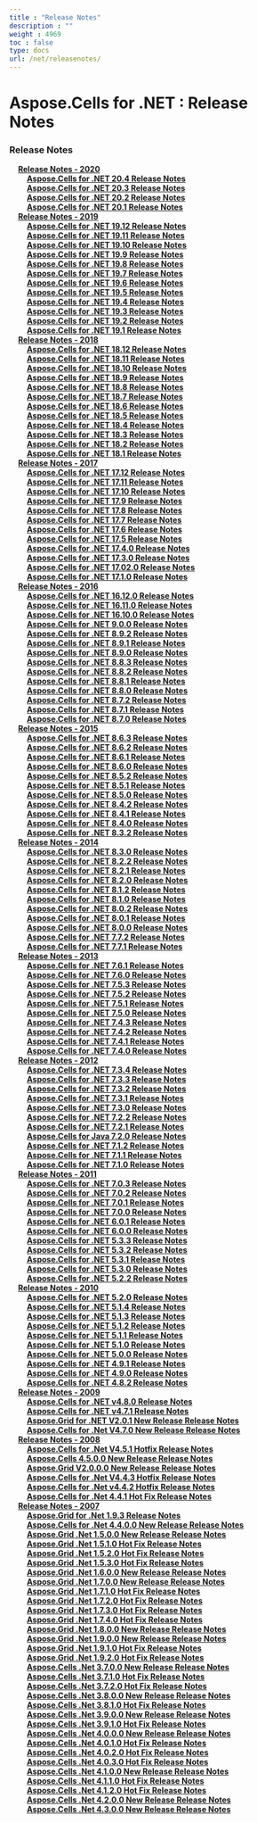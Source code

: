 ```yaml
---
title : "Release Notes" 
description : "" 
weight : 4969 
toc : false
type: docs
url: /net/releasenotes/
---
```


# Aspose.Cells for .NET : Release Notes


### Release Notes

&nbsp;&nbsp;&nbsp;&nbsp;[**Release Notes - 2020**](https://docs2.aspose.com/cells/net/releasenotes/2020/)    
&nbsp;&nbsp;&nbsp;&nbsp;&nbsp;&nbsp;&nbsp;&nbsp;[**Aspose.Cells for .NET 20.4 Release Notes**](https://docs2.aspose.com/cells/net/releasenotes/2020/aspose.cells+for+.net+20.4+release+notes)    
&nbsp;&nbsp;&nbsp;&nbsp;&nbsp;&nbsp;&nbsp;&nbsp;[**Aspose.Cells for .NET 20.3 Release Notes**](https://docs2.aspose.com/cells/net/releasenotes/2020/aspose.cells+for+.net+20.3+release+notes)    
&nbsp;&nbsp;&nbsp;&nbsp;&nbsp;&nbsp;&nbsp;&nbsp;[**Aspose.Cells for .NET 20.2 Release Notes**](https://docs2.aspose.com/cells/net/releasenotes/2020/aspose.cells+for+.net+20.2+release+notes)    
&nbsp;&nbsp;&nbsp;&nbsp;&nbsp;&nbsp;&nbsp;&nbsp;[**Aspose.Cells for .NET 20.1 Release Notes**](https://docs2.aspose.com/cells/net/releasenotes/2020/aspose.cells+for+.net+20.1+release+notes)    
&nbsp;&nbsp;&nbsp;&nbsp;[**Release Notes - 2019**](https://docs2.aspose.com/cells/net/releasenotes/2019/)    
&nbsp;&nbsp;&nbsp;&nbsp;&nbsp;&nbsp;&nbsp;&nbsp;[**Aspose.Cells for .NET 19.12 Release Notes**](https://docs2.aspose.com/cells/net/releasenotes/2019/aspose.cells+for+.net+19.12+release+notes)    
&nbsp;&nbsp;&nbsp;&nbsp;&nbsp;&nbsp;&nbsp;&nbsp;[**Aspose.Cells for .NET 19.11 Release Notes**](https://docs2.aspose.com/cells/net/releasenotes/2019/aspose.cells+for+.net+19.11+release+notes)    
&nbsp;&nbsp;&nbsp;&nbsp;&nbsp;&nbsp;&nbsp;&nbsp;[**Aspose.Cells for .NET 19.10 Release Notes**](https://docs2.aspose.com/cells/net/releasenotes/2019/aspose.cells+for+.net+19.10+release+notes)    
&nbsp;&nbsp;&nbsp;&nbsp;&nbsp;&nbsp;&nbsp;&nbsp;[**Aspose.Cells for .NET 19.9 Release Notes**](https://docs2.aspose.com/cells/net/releasenotes/2019/aspose.cells+for+.net+19.9+release+notes)    
&nbsp;&nbsp;&nbsp;&nbsp;&nbsp;&nbsp;&nbsp;&nbsp;[**Aspose.Cells for .NET 19.8 Release Notes**](https://docs2.aspose.com/cells/net/releasenotes/2019/aspose.cells+for+.net+19.8+release+notes)    
&nbsp;&nbsp;&nbsp;&nbsp;&nbsp;&nbsp;&nbsp;&nbsp;[**Aspose.Cells for .NET 19.7 Release Notes**](https://docs2.aspose.com/cells/net/releasenotes/2019/aspose.cells+for+.net+19.7+release+notes)    
&nbsp;&nbsp;&nbsp;&nbsp;&nbsp;&nbsp;&nbsp;&nbsp;[**Aspose.Cells for .NET 19.6 Release Notes**](https://docs2.aspose.com/cells/net/releasenotes/2019/aspose.cells+for+.net+19.6+release+notes)    
&nbsp;&nbsp;&nbsp;&nbsp;&nbsp;&nbsp;&nbsp;&nbsp;[**Aspose.Cells for .NET 19.5 Release Notes**](https://docs2.aspose.com/cells/net/releasenotes/2019/aspose.cells+for+.net+19.5+release+notes)    
&nbsp;&nbsp;&nbsp;&nbsp;&nbsp;&nbsp;&nbsp;&nbsp;[**Aspose.Cells for .NET 19.4 Release Notes**](https://docs2.aspose.com/cells/net/releasenotes/2019/aspose.cells+for+.net+19.4+release+notes)    
&nbsp;&nbsp;&nbsp;&nbsp;&nbsp;&nbsp;&nbsp;&nbsp;[**Aspose.Cells for .NET 19.3 Release Notes**](https://docs2.aspose.com/cells/net/releasenotes/2019/aspose.cells+for+.net+19.3+release+notes)    
&nbsp;&nbsp;&nbsp;&nbsp;&nbsp;&nbsp;&nbsp;&nbsp;[**Aspose.Cells for .NET 19.2 Release Notes**](https://docs2.aspose.com/cells/net/releasenotes/2019/aspose.cells+for+.net+19.2+release+notes)    
&nbsp;&nbsp;&nbsp;&nbsp;&nbsp;&nbsp;&nbsp;&nbsp;[**Aspose.Cells for .NET 19.1 Release Notes**](https://docs2.aspose.com/cells/net/releasenotes/2019/aspose.cells+for+.net+19.1+release+notes)    
&nbsp;&nbsp;&nbsp;&nbsp;[**Release Notes - 2018**](https://docs2.aspose.com/cells/net/releasenotes/2018/)    
&nbsp;&nbsp;&nbsp;&nbsp;&nbsp;&nbsp;&nbsp;&nbsp;[**Aspose.Cells for .NET 18.12 Release Notes**](https://docs2.aspose.com/cells/net/releasenotes/2018/aspose.cells+for+.net+18.12+release+notes)    
&nbsp;&nbsp;&nbsp;&nbsp;&nbsp;&nbsp;&nbsp;&nbsp;[**Aspose.Cells for .NET 18.11 Release Notes**](https://docs2.aspose.com/cells/net/releasenotes/2018/aspose.cells+for+.net+18.11+release+notes)    
&nbsp;&nbsp;&nbsp;&nbsp;&nbsp;&nbsp;&nbsp;&nbsp;[**Aspose.Cells for .NET 18.10 Release Notes**](https://docs2.aspose.com/cells/net/releasenotes/2018/aspose.cells+for+.net+18.10+release+notes)    
&nbsp;&nbsp;&nbsp;&nbsp;&nbsp;&nbsp;&nbsp;&nbsp;[**Aspose.Cells for .NET 18.9 Release Notes**](https://docs2.aspose.com/cells/net/releasenotes/2018/aspose.cells+for+.net+18.9+release+notes)    
&nbsp;&nbsp;&nbsp;&nbsp;&nbsp;&nbsp;&nbsp;&nbsp;[**Aspose.Cells for .NET 18.8 Release Notes**](https://docs2.aspose.com/cells/net/releasenotes/2018/aspose.cells+for+.net+18.8+release+notes)    
&nbsp;&nbsp;&nbsp;&nbsp;&nbsp;&nbsp;&nbsp;&nbsp;[**Aspose.Cells for .NET 18.7 Release Notes**](https://docs2.aspose.com/cells/net/releasenotes/2018/aspose.cells+for+.net+18.7+release+notes)    
&nbsp;&nbsp;&nbsp;&nbsp;&nbsp;&nbsp;&nbsp;&nbsp;[**Aspose.Cells for .NET 18.6 Release Notes**](https://docs2.aspose.com/cells/net/releasenotes/2018/aspose.cells+for+.net+18.6+release+notes)    
&nbsp;&nbsp;&nbsp;&nbsp;&nbsp;&nbsp;&nbsp;&nbsp;[**Aspose.Cells for .NET 18.5 Release Notes**](https://docs2.aspose.com/cells/net/releasenotes/2018/aspose.cells+for+.net+18.5+release+notes)    
&nbsp;&nbsp;&nbsp;&nbsp;&nbsp;&nbsp;&nbsp;&nbsp;[**Aspose.Cells for .NET 18.4 Release Notes**](https://docs2.aspose.com/cells/net/releasenotes/2018/aspose.cells+for+.net+18.4+release+notes)    
&nbsp;&nbsp;&nbsp;&nbsp;&nbsp;&nbsp;&nbsp;&nbsp;[**Aspose.Cells for .NET 18.3 Release Notes**](https://docs2.aspose.com/cells/net/releasenotes/2018/aspose.cells+for+.net+18.3+release+notes)    
&nbsp;&nbsp;&nbsp;&nbsp;&nbsp;&nbsp;&nbsp;&nbsp;[**Aspose.Cells for .NET 18.2 Release Notes**](https://docs2.aspose.com/cells/net/releasenotes/2018/aspose.cells+for+.net+18.2+release+notes)    
&nbsp;&nbsp;&nbsp;&nbsp;&nbsp;&nbsp;&nbsp;&nbsp;[**Aspose.Cells for .NET 18.1 Release Notes**](https://docs2.aspose.com/cells/net/releasenotes/2018/aspose.cells+for+.net+18.1+release+notes)    
&nbsp;&nbsp;&nbsp;&nbsp;[**Release Notes - 2017**](https://docs2.aspose.com/cells/net/releasenotes/2017/)    
&nbsp;&nbsp;&nbsp;&nbsp;&nbsp;&nbsp;&nbsp;&nbsp;[**Aspose.Cells for .NET 17.12 Release Notes**](https://docs2.aspose.com/cells/net/releasenotes/2017/aspose.cells+for+.net+17.12+release+notes)    
&nbsp;&nbsp;&nbsp;&nbsp;&nbsp;&nbsp;&nbsp;&nbsp;[**Aspose.Cells for .NET 17.11 Release Notes**](https://docs2.aspose.com/cells/net/releasenotes/2017/aspose.cells+for+.net+17.11+release+notes)    
&nbsp;&nbsp;&nbsp;&nbsp;&nbsp;&nbsp;&nbsp;&nbsp;[**Aspose.Cells for .NET 17.10 Release Notes**](https://docs2.aspose.com/cells/net/releasenotes/2017/aspose.cells+for+.net+17.10+release+notes)    
&nbsp;&nbsp;&nbsp;&nbsp;&nbsp;&nbsp;&nbsp;&nbsp;[**Aspose.Cells for .NET 17.9 Release Notes**](https://docs2.aspose.com/cells/net/releasenotes/2017/aspose.cells+for+.net+17.9+release+notes)    
&nbsp;&nbsp;&nbsp;&nbsp;&nbsp;&nbsp;&nbsp;&nbsp;[**Aspose.Cells for .NET 17.8 Release Notes**](https://docs2.aspose.com/cells/net/releasenotes/2017/aspose.cells+for+.net+17.8+release+notes)    
&nbsp;&nbsp;&nbsp;&nbsp;&nbsp;&nbsp;&nbsp;&nbsp;[**Aspose.Cells for .NET 17.7 Release Notes**](https://docs2.aspose.com/cells/net/releasenotes/2017/aspose.cells+for+.net+17.7+release+notes)    
&nbsp;&nbsp;&nbsp;&nbsp;&nbsp;&nbsp;&nbsp;&nbsp;[**Aspose.Cells for .NET 17.6 Release Notes**](https://docs2.aspose.com/cells/net/releasenotes/2017/aspose.cells+for+.net+17.6+release+notes)    
&nbsp;&nbsp;&nbsp;&nbsp;&nbsp;&nbsp;&nbsp;&nbsp;[**Aspose.Cells for .NET 17.5 Release Notes**](https://docs2.aspose.com/cells/net/releasenotes/2017/aspose.cells+for+.net+17.5+release+notes)    
&nbsp;&nbsp;&nbsp;&nbsp;&nbsp;&nbsp;&nbsp;&nbsp;[**Aspose.Cells for .NET 17.4.0 Release Notes**](https://docs2.aspose.com/cells/net/releasenotes/2017/aspose.cells+for+.net+17.4.0+release+notes)    
&nbsp;&nbsp;&nbsp;&nbsp;&nbsp;&nbsp;&nbsp;&nbsp;[**Aspose.Cells for .NET 17.3.0 Release Notes**](https://docs2.aspose.com/cells/net/releasenotes/2017/aspose.cells+for+.net+17.3.0+release+notes)    
&nbsp;&nbsp;&nbsp;&nbsp;&nbsp;&nbsp;&nbsp;&nbsp;[**Aspose.Cells for .NET 17.02.0 Release Notes**](https://docs2.aspose.com/cells/net/releasenotes/2017/aspose.cells+for+.net+17.02.0+release+notes)    
&nbsp;&nbsp;&nbsp;&nbsp;&nbsp;&nbsp;&nbsp;&nbsp;[**Aspose.Cells for .NET 17.1.0 Release Notes**](https://docs2.aspose.com/cells/net/releasenotes/2017/aspose.cells+for+.net+17.1.0+release+notes)    
&nbsp;&nbsp;&nbsp;&nbsp;[**Release Notes - 2016**](https://docs2.aspose.com/cells/net/releasenotes/2016/)    
&nbsp;&nbsp;&nbsp;&nbsp;&nbsp;&nbsp;&nbsp;&nbsp;[**Aspose.Cells for .NET 16.12.0 Release Notes**](https://docs2.aspose.com/cells/net/releasenotes/2016/aspose.cells+for+.net+16.12.0+release+notes)    
&nbsp;&nbsp;&nbsp;&nbsp;&nbsp;&nbsp;&nbsp;&nbsp;[**Aspose.Cells for .NET 16.11.0 Release Notes**](https://docs2.aspose.com/cells/net/releasenotes/2016/aspose.cells+for+.net+16.11.0+release+notes)    
&nbsp;&nbsp;&nbsp;&nbsp;&nbsp;&nbsp;&nbsp;&nbsp;[**Aspose.Cells for .NET 16.10.0 Release Notes**](https://docs2.aspose.com/cells/net/releasenotes/2016/aspose.cells+for+.net+16.10.0+release+notes)    
&nbsp;&nbsp;&nbsp;&nbsp;&nbsp;&nbsp;&nbsp;&nbsp;[**Aspose.Cells for .NET 9.0.0 Release Notes**](https://docs2.aspose.com/cells/net/releasenotes/2016/aspose.cells+for+.net+9.0.0+release+notes)    
&nbsp;&nbsp;&nbsp;&nbsp;&nbsp;&nbsp;&nbsp;&nbsp;[**Aspose.Cells for .NET 8.9.2 Release Notes**](https://docs2.aspose.com/cells/net/releasenotes/2016/aspose.cells+for+.net+8.9.2+release+notes)    
&nbsp;&nbsp;&nbsp;&nbsp;&nbsp;&nbsp;&nbsp;&nbsp;[**Aspose.Cells for .NET 8.9.1 Release Notes**](https://docs2.aspose.com/cells/net/releasenotes/2016/aspose.cells+for+.net+8.9.1+release+notes)    
&nbsp;&nbsp;&nbsp;&nbsp;&nbsp;&nbsp;&nbsp;&nbsp;[**Aspose.Cells for .NET 8.9.0 Release Notes**](https://docs2.aspose.com/cells/net/releasenotes/2016/aspose.cells+for+.net+8.9.0+release+notes)    
&nbsp;&nbsp;&nbsp;&nbsp;&nbsp;&nbsp;&nbsp;&nbsp;[**Aspose.Cells for .NET 8.8.3 Release Notes**](https://docs2.aspose.com/cells/net/releasenotes/2016/aspose.cells+for+.net+8.8.3+release+notes)    
&nbsp;&nbsp;&nbsp;&nbsp;&nbsp;&nbsp;&nbsp;&nbsp;[**Aspose.Cells for .NET 8.8.2 Release Notes**](https://docs2.aspose.com/cells/net/releasenotes/2016/aspose.cells+for+.net+8.8.2+release+notes)    
&nbsp;&nbsp;&nbsp;&nbsp;&nbsp;&nbsp;&nbsp;&nbsp;[**Aspose.Cells for .NET 8.8.1 Release Notes**](https://docs2.aspose.com/cells/net/releasenotes/2016/aspose.cells+for+.net+8.8.1+release+notes)    
&nbsp;&nbsp;&nbsp;&nbsp;&nbsp;&nbsp;&nbsp;&nbsp;[**Aspose.Cells for .NET 8.8.0 Release Notes**](https://docs2.aspose.com/cells/net/releasenotes/2016/aspose.cells+for+.net+8.8.0+release+notes)    
&nbsp;&nbsp;&nbsp;&nbsp;&nbsp;&nbsp;&nbsp;&nbsp;[**Aspose.Cells for .NET 8.7.2 Release Notes**](https://docs2.aspose.com/cells/net/releasenotes/2016/aspose.cells+for+.net+8.7.2+release+notes)    
&nbsp;&nbsp;&nbsp;&nbsp;&nbsp;&nbsp;&nbsp;&nbsp;[**Aspose.Cells for .NET 8.7.1 Release Notes**](https://docs2.aspose.com/cells/net/releasenotes/2016/aspose.cells+for+.net+8.7.1+release+notes)    
&nbsp;&nbsp;&nbsp;&nbsp;&nbsp;&nbsp;&nbsp;&nbsp;[**Aspose.Cells for .NET 8.7.0 Release Notes**](https://docs2.aspose.com/cells/net/releasenotes/2016/aspose.cells+for+.net+8.7.0+release+notes)    
&nbsp;&nbsp;&nbsp;&nbsp;[**Release Notes - 2015**](https://docs2.aspose.com/cells/net/releasenotes/2015/)    
&nbsp;&nbsp;&nbsp;&nbsp;&nbsp;&nbsp;&nbsp;&nbsp;[**Aspose.Cells for .NET 8.6.3 Release Notes**](https://docs2.aspose.com/cells/net/releasenotes/2015/aspose.cells+for+.net+8.6.3+release+notes)    
&nbsp;&nbsp;&nbsp;&nbsp;&nbsp;&nbsp;&nbsp;&nbsp;[**Aspose.Cells for .NET 8.6.2 Release Notes**](https://docs2.aspose.com/cells/net/releasenotes/2015/aspose.cells+for+.net+8.6.2+release+notes)    
&nbsp;&nbsp;&nbsp;&nbsp;&nbsp;&nbsp;&nbsp;&nbsp;[**Aspose.Cells for .NET 8.6.1 Release Notes**](https://docs2.aspose.com/cells/net/releasenotes/2015/aspose.cells+for+.net+8.6.1+release+notes)    
&nbsp;&nbsp;&nbsp;&nbsp;&nbsp;&nbsp;&nbsp;&nbsp;[**Aspose.Cells for .NET 8.6.0 Release Notes**](https://docs2.aspose.com/cells/net/releasenotes/2015/aspose.cells+for+.net+8.6.0+release+notes)    
&nbsp;&nbsp;&nbsp;&nbsp;&nbsp;&nbsp;&nbsp;&nbsp;[**Aspose.Cells for .NET 8.5.2 Release Notes**](https://docs2.aspose.com/cells/net/releasenotes/2015/aspose.cells+for+.net+8.5.2+release+notes)    
&nbsp;&nbsp;&nbsp;&nbsp;&nbsp;&nbsp;&nbsp;&nbsp;[**Aspose.Cells for .NET 8.5.1 Release Notes**](https://docs2.aspose.com/cells/net/releasenotes/2015/aspose.cells+for+.net+8.5.1+release+notes)    
&nbsp;&nbsp;&nbsp;&nbsp;&nbsp;&nbsp;&nbsp;&nbsp;[**Aspose.Cells for .NET 8.5.0 Release Notes**](https://docs2.aspose.com/cells/net/releasenotes/2015/aspose.cells+for+.net+8.5.0+release+notes)    
&nbsp;&nbsp;&nbsp;&nbsp;&nbsp;&nbsp;&nbsp;&nbsp;[**Aspose.Cells for .NET 8.4.2 Release Notes**](https://docs2.aspose.com/cells/net/releasenotes/2015/aspose.cells+for+.net+8.4.2+release+notes)    
&nbsp;&nbsp;&nbsp;&nbsp;&nbsp;&nbsp;&nbsp;&nbsp;[**Aspose.Cells for .NET 8.4.1 Release Notes**](https://docs2.aspose.com/cells/net/releasenotes/2015/aspose.cells+for+.net+8.4.1+release+notes)    
&nbsp;&nbsp;&nbsp;&nbsp;&nbsp;&nbsp;&nbsp;&nbsp;[**Aspose.Cells for .NET 8.4.0 Release Notes**](https://docs2.aspose.com/cells/net/releasenotes/2015/aspose.cells+for+.net+8.4.0+release+notes)    
&nbsp;&nbsp;&nbsp;&nbsp;&nbsp;&nbsp;&nbsp;&nbsp;[**Aspose.Cells for .NET 8.3.2 Release Notes**](https://docs2.aspose.com/cells/net/releasenotes/2015/aspose.cells+for+.net+8.3.2+release+notes)    
&nbsp;&nbsp;&nbsp;&nbsp;[**Release Notes - 2014**](https://docs2.aspose.com/cells/net/releasenotes/2014/)    
&nbsp;&nbsp;&nbsp;&nbsp;&nbsp;&nbsp;&nbsp;&nbsp;[**Aspose.Cells for .NET 8.3.0 Release Notes**](https://docs2.aspose.com/cells/net/releasenotes/2014/aspose.cells+for+.net+8.3.0+release+notes)    
&nbsp;&nbsp;&nbsp;&nbsp;&nbsp;&nbsp;&nbsp;&nbsp;[**Aspose.Cells for .NET 8.2.2 Release Notes**](https://docs2.aspose.com/cells/net/releasenotes/2014/aspose.cells+for+.net+8.2.2+release+notes)    
&nbsp;&nbsp;&nbsp;&nbsp;&nbsp;&nbsp;&nbsp;&nbsp;[**Aspose.Cells for .NET 8.2.1 Release Notes**](https://docs2.aspose.com/cells/net/releasenotes/2014/aspose.cells+for+.net+8.2.1+release+notes)    
&nbsp;&nbsp;&nbsp;&nbsp;&nbsp;&nbsp;&nbsp;&nbsp;[**Aspose.Cells for .NET 8.2.0 Release Notes**](https://docs2.aspose.com/cells/net/releasenotes/2014/aspose.cells+for+.net+8.2.0+release+notes)    
&nbsp;&nbsp;&nbsp;&nbsp;&nbsp;&nbsp;&nbsp;&nbsp;[**Aspose.Cells for .NET 8.1.2 Release Notes**](https://docs2.aspose.com/cells/net/releasenotes/2014/aspose.cells+for+.net+8.1.2+release+notes)    
&nbsp;&nbsp;&nbsp;&nbsp;&nbsp;&nbsp;&nbsp;&nbsp;[**Aspose.Cells for .NET 8.1.0 Release Notes**](https://docs2.aspose.com/cells/net/releasenotes/2014/aspose.cells+for+.net+8.1.0+release+notes)    
&nbsp;&nbsp;&nbsp;&nbsp;&nbsp;&nbsp;&nbsp;&nbsp;[**Aspose.Cells for .NET 8.0.2 Release Notes**](https://docs2.aspose.com/cells/net/releasenotes/2014/aspose.cells+for+.net+8.0.2+release+notes)    
&nbsp;&nbsp;&nbsp;&nbsp;&nbsp;&nbsp;&nbsp;&nbsp;[**Aspose.Cells for .NET 8.0.1 Release Notes**](https://docs2.aspose.com/cells/net/releasenotes/2014/aspose.cells+for+.net+8.0.1+release+notes)    
&nbsp;&nbsp;&nbsp;&nbsp;&nbsp;&nbsp;&nbsp;&nbsp;[**Aspose.Cells for .NET 8.0.0 Release Notes**](https://docs2.aspose.com/cells/net/releasenotes/2014/aspose.cells+for+.net+8.0.0+release+notes)    
&nbsp;&nbsp;&nbsp;&nbsp;&nbsp;&nbsp;&nbsp;&nbsp;[**Aspose.Cells for .NET 7.7.2 Release Notes**](https://docs2.aspose.com/cells/net/releasenotes/2014/aspose.cells+for+.net+7.7.2+release+notes)    
&nbsp;&nbsp;&nbsp;&nbsp;&nbsp;&nbsp;&nbsp;&nbsp;[**Aspose.Cells for .NET 7.7.1 Release Notes**](https://docs2.aspose.com/cells/net/releasenotes/2014/aspose.cells+for+.net+7.7.1+release+notes)    
&nbsp;&nbsp;&nbsp;&nbsp;[**Release Notes - 2013**](https://docs2.aspose.com/cells/net/releasenotes/2013/)    
&nbsp;&nbsp;&nbsp;&nbsp;&nbsp;&nbsp;&nbsp;&nbsp;[**Aspose.Cells for .NET 7.6.1 Release Notes**](https://docs2.aspose.com/cells/net/releasenotes/2013/aspose.cells+for+.net+7.6.1+release+notes)    
&nbsp;&nbsp;&nbsp;&nbsp;&nbsp;&nbsp;&nbsp;&nbsp;[**Aspose.Cells for .NET 7.6.0 Release Notes**](https://docs2.aspose.com/cells/net/releasenotes/2013/aspose.cells+for+.net+7.6.0+release+notes)    
&nbsp;&nbsp;&nbsp;&nbsp;&nbsp;&nbsp;&nbsp;&nbsp;[**Aspose.Cells for .NET 7.5.3 Release Notes**](https://docs2.aspose.com/cells/net/releasenotes/2013/aspose.cells+for+.net+7.5.3+release+notes)    
&nbsp;&nbsp;&nbsp;&nbsp;&nbsp;&nbsp;&nbsp;&nbsp;[**Aspose.Cells for .NET 7.5.2 Release Notes**](https://docs2.aspose.com/cells/net/releasenotes/2013/aspose.cells+for+.net+7.5.2+release+notes)    
&nbsp;&nbsp;&nbsp;&nbsp;&nbsp;&nbsp;&nbsp;&nbsp;[**Aspose.Cells for .NET 7.5.1 Release Notes**](https://docs2.aspose.com/cells/net/releasenotes/2013/aspose.cells+for+.net+7.5.1+release+notes)    
&nbsp;&nbsp;&nbsp;&nbsp;&nbsp;&nbsp;&nbsp;&nbsp;[**Aspose.Cells for .NET 7.5.0 Release Notes**](https://docs2.aspose.com/cells/net/releasenotes/2013/aspose.cells+for+.net+7.5.0+release+notes)    
&nbsp;&nbsp;&nbsp;&nbsp;&nbsp;&nbsp;&nbsp;&nbsp;[**Aspose.Cells for .NET 7.4.3 Release Notes**](https://docs2.aspose.com/cells/net/releasenotes/2013/aspose.cells+for+.net+7.4.3+release+notes)    
&nbsp;&nbsp;&nbsp;&nbsp;&nbsp;&nbsp;&nbsp;&nbsp;[**Aspose.Cells for .NET 7.4.2 Release Notes**](https://docs2.aspose.com/cells/net/releasenotes/2013/aspose.cells+for+.net+7.4.2+release+notes)    
&nbsp;&nbsp;&nbsp;&nbsp;&nbsp;&nbsp;&nbsp;&nbsp;[**Aspose.Cells for .NET 7.4.1 Release Notes**](https://docs2.aspose.com/cells/net/releasenotes/2013/aspose.cells+for+.net+7.4.1+release+notes)    
&nbsp;&nbsp;&nbsp;&nbsp;&nbsp;&nbsp;&nbsp;&nbsp;[**Aspose.Cells for .NET 7.4.0 Release Notes**](https://docs2.aspose.com/cells/net/releasenotes/2013/aspose.cells+for+.net+7.4.0+release+notes)    
&nbsp;&nbsp;&nbsp;&nbsp;[**Release Notes - 2012**](https://docs2.aspose.com/cells/net/releasenotes/2012/)    
&nbsp;&nbsp;&nbsp;&nbsp;&nbsp;&nbsp;&nbsp;&nbsp;[**Aspose.Cells for .NET 7.3.4 Release Notes**](https://docs2.aspose.com/cells/net/releasenotes/2012/aspose.cells+for+.net+7.3.4+release+notes)    
&nbsp;&nbsp;&nbsp;&nbsp;&nbsp;&nbsp;&nbsp;&nbsp;[**Aspose.Cells for .NET 7.3.3 Release Notes**](https://docs2.aspose.com/cells/net/releasenotes/2012/aspose.cells+for+.net+7.3.3+release+notes)    
&nbsp;&nbsp;&nbsp;&nbsp;&nbsp;&nbsp;&nbsp;&nbsp;[**Aspose.Cells for .NET 7.3.2 Release Notes**](https://docs2.aspose.com/cells/net/releasenotes/2012/aspose.cells+for+.net+7.3.2+release+notes)    
&nbsp;&nbsp;&nbsp;&nbsp;&nbsp;&nbsp;&nbsp;&nbsp;[**Aspose.Cells for .NET 7.3.1 Release Notes**](https://docs2.aspose.com/cells/net/releasenotes/2012/aspose.cells+for+.net+7.3.1+release+notes)    
&nbsp;&nbsp;&nbsp;&nbsp;&nbsp;&nbsp;&nbsp;&nbsp;[**Aspose.Cells for .NET 7.3.0 Release Notes**](https://docs2.aspose.com/cells/net/releasenotes/2012/aspose.cells+for+.net+7.3.0+release+notes)    
&nbsp;&nbsp;&nbsp;&nbsp;&nbsp;&nbsp;&nbsp;&nbsp;[**Aspose.Cells for .NET 7.2.2 Release Notes**](https://docs2.aspose.com/cells/net/releasenotes/2012/aspose.cells+for+.net+7.2.2+release+notes)    
&nbsp;&nbsp;&nbsp;&nbsp;&nbsp;&nbsp;&nbsp;&nbsp;[**Aspose.Cells for .NET 7.2.1 Release Notes**](https://docs2.aspose.com/cells/net/releasenotes/2012/aspose.cells+for+.net+7.2.1+release+notes)    
&nbsp;&nbsp;&nbsp;&nbsp;&nbsp;&nbsp;&nbsp;&nbsp;[**Aspose.Cells for Java 7.2.0 Release Notes**](https://docs2.aspose.com/cells/net/releasenotes/2012/aspose.cells+for+java+7.2.0+release+notes)    
&nbsp;&nbsp;&nbsp;&nbsp;&nbsp;&nbsp;&nbsp;&nbsp;[**Aspose.Cells for .NET 7.1.2 Release Notes**](https://docs2.aspose.com/cells/net/releasenotes/2012/aspose.cells+for+.net+7.1.2+release+notes)    
&nbsp;&nbsp;&nbsp;&nbsp;&nbsp;&nbsp;&nbsp;&nbsp;[**Aspose.Cells for .NET 7.1.1 Release Notes**](https://docs2.aspose.com/cells/net/releasenotes/2012/aspose.cells+for+.net+7.1.1+release+notes)    
&nbsp;&nbsp;&nbsp;&nbsp;&nbsp;&nbsp;&nbsp;&nbsp;[**Aspose.Cells for .NET 7.1.0 Release Notes**](https://docs2.aspose.com/cells/net/releasenotes/2012/aspose.cells+for+.net+7.1.0+release+notes)    
&nbsp;&nbsp;&nbsp;&nbsp;[**Release Notes - 2011**](https://docs2.aspose.com/cells/net/releasenotes/2011/)    
&nbsp;&nbsp;&nbsp;&nbsp;&nbsp;&nbsp;&nbsp;&nbsp;[**Aspose.Cells for .NET 7.0.3 Release Notes**](https://docs2.aspose.com/cells/net/releasenotes/2011/aspose.cells+for+.net+7.0.3+release+notes)    
&nbsp;&nbsp;&nbsp;&nbsp;&nbsp;&nbsp;&nbsp;&nbsp;[**Aspose.Cells for .NET 7.0.2 Release Notes**](https://docs2.aspose.com/cells/net/releasenotes/2011/aspose.cells+for+.net+7.0.2+release+notes)    
&nbsp;&nbsp;&nbsp;&nbsp;&nbsp;&nbsp;&nbsp;&nbsp;[**Aspose.Cells for .NET 7.0.1 Release Notes**](https://docs2.aspose.com/cells/net/releasenotes/2011/aspose.cells+for+.net+7.0.1+release+notes)    
&nbsp;&nbsp;&nbsp;&nbsp;&nbsp;&nbsp;&nbsp;&nbsp;[**Aspose.Cells for .NET 7.0.0 Release Notes**](https://docs2.aspose.com/cells/net/releasenotes/2011/aspose.cells+for+.net+7.0.0+release+notes)    
&nbsp;&nbsp;&nbsp;&nbsp;&nbsp;&nbsp;&nbsp;&nbsp;[**Aspose.Cells for .NET 6.0.1 Release Notes**](https://docs2.aspose.com/cells/net/releasenotes/2011/aspose.cells+for+.net+6.0.1+release+notes)    
&nbsp;&nbsp;&nbsp;&nbsp;&nbsp;&nbsp;&nbsp;&nbsp;[**Aspose.Cells for .NET 6.0.0 Release Notes**](https://docs2.aspose.com/cells/net/releasenotes/2011/aspose.cells+for+.net+6.0.0+release+notes)    
&nbsp;&nbsp;&nbsp;&nbsp;&nbsp;&nbsp;&nbsp;&nbsp;[**Aspose.Cells for .NET 5.3.3 Release Notes**](https://docs2.aspose.com/cells/net/releasenotes/2011/aspose.cells+for+.net+5.3.3+release+notes)    
&nbsp;&nbsp;&nbsp;&nbsp;&nbsp;&nbsp;&nbsp;&nbsp;[**Aspose.Cells for .NET 5.3.2 Release Notes**](https://docs2.aspose.com/cells/net/releasenotes/2011/aspose.cells+for+.net+5.3.2+release+notes)    
&nbsp;&nbsp;&nbsp;&nbsp;&nbsp;&nbsp;&nbsp;&nbsp;[**Aspose.Cells for .NET 5.3.1 Release Notes**](https://docs2.aspose.com/cells/net/releasenotes/2011/aspose.cells+for+.net+5.3.1+release+notes)    
&nbsp;&nbsp;&nbsp;&nbsp;&nbsp;&nbsp;&nbsp;&nbsp;[**Aspose.Cells for .NET 5.3.0 Release Notes**](https://docs2.aspose.com/cells/net/releasenotes/2011/aspose.cells+for+.net+5.3.0+release+notes)    
&nbsp;&nbsp;&nbsp;&nbsp;&nbsp;&nbsp;&nbsp;&nbsp;[**Aspose.Cells for .NET 5.2.2 Release Notes**](https://docs2.aspose.com/cells/net/releasenotes/2011/aspose.cells+for+.net+5.2.2+release+notes)    
&nbsp;&nbsp;&nbsp;&nbsp;[**Release Notes - 2010**](https://docs2.aspose.com/cells/net/releasenotes/2010/)    
&nbsp;&nbsp;&nbsp;&nbsp;&nbsp;&nbsp;&nbsp;&nbsp;[**Aspose.Cells for .NET 5.2.0 Release Notes**](https://docs2.aspose.com/cells/net/releasenotes/2010/aspose.cells+for+.net+5.2.0+release+notes)    
&nbsp;&nbsp;&nbsp;&nbsp;&nbsp;&nbsp;&nbsp;&nbsp;[**Aspose.Cells for .NET 5.1.4 Release Notes**](https://docs2.aspose.com/cells/net/releasenotes/2010/aspose.cells+for+.net+5.1.4+release+notes)    
&nbsp;&nbsp;&nbsp;&nbsp;&nbsp;&nbsp;&nbsp;&nbsp;[**Aspose.Cells for .NET 5.1.3 Release Notes**](https://docs2.aspose.com/cells/net/releasenotes/2010/aspose.cells+for+.net+5.1.3+release+notes)    
&nbsp;&nbsp;&nbsp;&nbsp;&nbsp;&nbsp;&nbsp;&nbsp;[**Aspose.Cells for .NET 5.1.2 Release Notes**](https://docs2.aspose.com/cells/net/releasenotes/2010/aspose.cells+for+.net+5.1.2+release+notes)    
&nbsp;&nbsp;&nbsp;&nbsp;&nbsp;&nbsp;&nbsp;&nbsp;[**Aspose.Cells for .NET 5.1.1 Release Notes**](https://docs2.aspose.com/cells/net/releasenotes/2010/aspose.cells+for+.net+5.1.1+release+notes)    
&nbsp;&nbsp;&nbsp;&nbsp;&nbsp;&nbsp;&nbsp;&nbsp;[**Aspose.Cells for .NET 5.1.0 Release Notes**](https://docs2.aspose.com/cells/net/releasenotes/2010/aspose.cells+for+.net+5.1.0+release+notes)    
&nbsp;&nbsp;&nbsp;&nbsp;&nbsp;&nbsp;&nbsp;&nbsp;[**Aspose.Cells for .NET 5.0.0 Release Notes**](https://docs2.aspose.com/cells/net/releasenotes/2010/aspose.cells+for+.net+5.0.0+release+notes)    
&nbsp;&nbsp;&nbsp;&nbsp;&nbsp;&nbsp;&nbsp;&nbsp;[**Aspose.Cells for .NET 4.9.1 Release Notes**](https://docs2.aspose.com/cells/net/releasenotes/2010/aspose.cells+for+.net+4.9.1+release+notes)    
&nbsp;&nbsp;&nbsp;&nbsp;&nbsp;&nbsp;&nbsp;&nbsp;[**Aspose.Cells for .NET 4.9.0 Release Notes**](https://docs2.aspose.com/cells/net/releasenotes/2010/aspose.cells+for+.net+4.9.0+release+notes)    
&nbsp;&nbsp;&nbsp;&nbsp;&nbsp;&nbsp;&nbsp;&nbsp;[**Aspose.Cells for .NET 4.8.2 Release Notes**](https://docs2.aspose.com/cells/net/releasenotes/2010/aspose.cells+for+.net+4.8.2+release+notes)    
&nbsp;&nbsp;&nbsp;&nbsp;[**Release Notes - 2009**](https://docs2.aspose.com/cells/net/releasenotes/2009/)    
&nbsp;&nbsp;&nbsp;&nbsp;&nbsp;&nbsp;&nbsp;&nbsp;[**Aspose.Cells for .NET v4.8.0 Release Notes**](https://docs2.aspose.com/cells/net/releasenotes/2009/aspose.cells+for+.net+v4.8.0+release+notes)    
&nbsp;&nbsp;&nbsp;&nbsp;&nbsp;&nbsp;&nbsp;&nbsp;[**Aspose.Cells for .NET v4.7.1 Release Notes**](https://docs2.aspose.com/cells/net/releasenotes/2009/aspose.cells+for+.net+v4.7.1+release+notes)    
&nbsp;&nbsp;&nbsp;&nbsp;&nbsp;&nbsp;&nbsp;&nbsp;[**Aspose.Grid for .NET V2.0.1 New Release Release Notes**](https://docs2.aspose.com/cells/net/releasenotes/2009/aspose.grid+for+.net+v2.0.1+new+release+release+notes)    
&nbsp;&nbsp;&nbsp;&nbsp;&nbsp;&nbsp;&nbsp;&nbsp;[**Aspose.Cells for .Net V4.7.0 New Release Release Notes**](https://docs2.aspose.com/cells/net/releasenotes/2009/aspose.cells+for+.net+v4.7.0+new+release+release+notes)    
&nbsp;&nbsp;&nbsp;&nbsp;[**Release Notes - 2008**](https://docs2.aspose.com/cells/net/releasenotes/2008/)    
&nbsp;&nbsp;&nbsp;&nbsp;&nbsp;&nbsp;&nbsp;&nbsp;[**Aspose.Cells for .Net V4.5.1 Hotfix Release Notes**](https://docs2.aspose.com/cells/net/releasenotes/2008/aspose.cells+for+.net+v4.5.1+hotfix+release+notes)    
&nbsp;&nbsp;&nbsp;&nbsp;&nbsp;&nbsp;&nbsp;&nbsp;[**Aspose.Cells 4.5.0.0 New Release Release Notes**](https://docs2.aspose.com/cells/net/releasenotes/2008/aspose.cells+4.5.0.0+new+release+release+notes)    
&nbsp;&nbsp;&nbsp;&nbsp;&nbsp;&nbsp;&nbsp;&nbsp;[**Aspose.Grid V2.0.0.0 New Release Release Notes**](https://docs2.aspose.com/cells/net/releasenotes/2008/aspose.grid+v2.0.0.0+new+release+release+notes)    
&nbsp;&nbsp;&nbsp;&nbsp;&nbsp;&nbsp;&nbsp;&nbsp;[**Aspose.Cells for .Net V4.4.3 Hotfix Release Notes**](https://docs2.aspose.com/cells/net/releasenotes/2008/aspose.cells+for+.net+v4.4.3+hotfix+release+notes)    
&nbsp;&nbsp;&nbsp;&nbsp;&nbsp;&nbsp;&nbsp;&nbsp;[**Aspose.Cells for .Net v4.4.2 Hotfix Release Notes**](https://docs2.aspose.com/cells/net/releasenotes/2008/aspose.cells+for+.net+v4.4.2+hotfix+release+notes)    
&nbsp;&nbsp;&nbsp;&nbsp;&nbsp;&nbsp;&nbsp;&nbsp;[**Aspose.Cells for .Net 4.4.1 Hot Fix Release Notes**](https://docs2.aspose.com/cells/net/releasenotes/2008/aspose.cells+for+.net+4.4.1+hot+fix+release+notes)    
&nbsp;&nbsp;&nbsp;&nbsp;[**Release Notes - 2007**](https://docs2.aspose.com/cells/net/releasenotes/2007/)    
&nbsp;&nbsp;&nbsp;&nbsp;&nbsp;&nbsp;&nbsp;&nbsp;[**Aspose.Grid for .Net 1.9.3 Release Notes**](https://docs2.aspose.com/cells/net/releasenotes/2007/aspose.grid+for+.net+1.9.3+release+notes)    
&nbsp;&nbsp;&nbsp;&nbsp;&nbsp;&nbsp;&nbsp;&nbsp;[**Aspose.Cells for .Net 4.4.0.0 New Release Release Notes**](https://docs2.aspose.com/cells/net/releasenotes/2007/aspose.cells+for+.net+4.4.0.0+new+release+release+notes)    
&nbsp;&nbsp;&nbsp;&nbsp;&nbsp;&nbsp;&nbsp;&nbsp;[**Aspose.Grid .Net 1.5.0.0 New Release Release Notes**](https://docs2.aspose.com/cells/net/releasenotes/2007/aspose.grid+.net+1.5.0.0+new+release+release+notes)    
&nbsp;&nbsp;&nbsp;&nbsp;&nbsp;&nbsp;&nbsp;&nbsp;[**Aspose.Grid .Net 1.5.1.0 Hot Fix Release Notes**](https://docs2.aspose.com/cells/net/releasenotes/2007/aspose.grid+.net+1.5.1.0+hot+fix+release+notes)    
&nbsp;&nbsp;&nbsp;&nbsp;&nbsp;&nbsp;&nbsp;&nbsp;[**Aspose.Grid .Net 1.5.2.0 Hot Fix Release Notes**](https://docs2.aspose.com/cells/net/releasenotes/2007/aspose.grid+.net+1.5.2.0+hot+fix+release+notes)    
&nbsp;&nbsp;&nbsp;&nbsp;&nbsp;&nbsp;&nbsp;&nbsp;[**Aspose.Grid .Net 1.5.3.0 Hot Fix Release Notes**](https://docs2.aspose.com/cells/net/releasenotes/2007/aspose.grid+.net+1.5.3.0+hot+fix+release+notes)    
&nbsp;&nbsp;&nbsp;&nbsp;&nbsp;&nbsp;&nbsp;&nbsp;[**Aspose.Grid .Net 1.6.0.0 New Release Release Notes**](https://docs2.aspose.com/cells/net/releasenotes/2007/aspose.grid+.net+1.6.0.0+new+release+release+notes)    
&nbsp;&nbsp;&nbsp;&nbsp;&nbsp;&nbsp;&nbsp;&nbsp;[**Aspose.Grid .Net 1.7.0.0 New Release Release Notes**](https://docs2.aspose.com/cells/net/releasenotes/2007/aspose.grid+.net+1.7.0.0+new+release+release+notes)    
&nbsp;&nbsp;&nbsp;&nbsp;&nbsp;&nbsp;&nbsp;&nbsp;[**Aspose.Grid .Net 1.7.1.0 Hot Fix Release Notes**](https://docs2.aspose.com/cells/net/releasenotes/2007/aspose.grid+.net+1.7.1.0+hot+fix+release+notes)    
&nbsp;&nbsp;&nbsp;&nbsp;&nbsp;&nbsp;&nbsp;&nbsp;[**Aspose.Grid .Net 1.7.2.0 Hot Fix Release Notes**](https://docs2.aspose.com/cells/net/releasenotes/2007/aspose.grid+.net+1.7.2.0+hot+fix+release+notes)    
&nbsp;&nbsp;&nbsp;&nbsp;&nbsp;&nbsp;&nbsp;&nbsp;[**Aspose.Grid .Net 1.7.3.0 Hot Fix Release Notes**](https://docs2.aspose.com/cells/net/releasenotes/2007/aspose.grid+.net+1.7.3.0+hot+fix+release+notes)    
&nbsp;&nbsp;&nbsp;&nbsp;&nbsp;&nbsp;&nbsp;&nbsp;[**Aspose.Grid .Net 1.7.4.0 Hot Fix Release Notes**](https://docs2.aspose.com/cells/net/releasenotes/2007/aspose.grid+.net+1.7.4.0+hot+fix+release+notes)    
&nbsp;&nbsp;&nbsp;&nbsp;&nbsp;&nbsp;&nbsp;&nbsp;[**Aspose.Grid .Net 1.8.0.0 New Release Release Notes**](https://docs2.aspose.com/cells/net/releasenotes/2007/aspose.grid+.net+1.8.0.0+new+release+release+notes)    
&nbsp;&nbsp;&nbsp;&nbsp;&nbsp;&nbsp;&nbsp;&nbsp;[**Aspose.Grid .Net 1.9.0.0 New Release Release Notes**](https://docs2.aspose.com/cells/net/releasenotes/2007/aspose.grid+.net+1.9.0.0+new+release+release+notes)    
&nbsp;&nbsp;&nbsp;&nbsp;&nbsp;&nbsp;&nbsp;&nbsp;[**Aspose.Grid .Net 1.9.1.0 Hot Fix Release Notes**](https://docs2.aspose.com/cells/net/releasenotes/2007/aspose.grid+.net+1.9.1.0+hot+fix+release+notes)    
&nbsp;&nbsp;&nbsp;&nbsp;&nbsp;&nbsp;&nbsp;&nbsp;[**Aspose.Grid .Net 1.9.2.0 Hot Fix Release Notes**](https://docs2.aspose.com/cells/net/releasenotes/2007/aspose.grid+.net+1.9.2.0+hot+fix+release+notes)    
&nbsp;&nbsp;&nbsp;&nbsp;&nbsp;&nbsp;&nbsp;&nbsp;[**Aspose.Cells .Net 3.7.0.0 New Release Release Notes**](https://docs2.aspose.com/cells/net/releasenotes/2007/aspose.cells+.net+3.7.0.0+new+release+release+notes)    
&nbsp;&nbsp;&nbsp;&nbsp;&nbsp;&nbsp;&nbsp;&nbsp;[**Aspose.Cells .Net 3.7.1.0 Hot Fix Release Notes**](https://docs2.aspose.com/cells/net/releasenotes/2007/aspose.cells+.net+3.7.1.0+hot+fix+release+notes)    
&nbsp;&nbsp;&nbsp;&nbsp;&nbsp;&nbsp;&nbsp;&nbsp;[**Aspose.Cells .Net 3.7.2.0 Hot Fix Release Notes**](https://docs2.aspose.com/cells/net/releasenotes/2007/aspose.cells+.net+3.7.2.0+hot+fix+release+notes)    
&nbsp;&nbsp;&nbsp;&nbsp;&nbsp;&nbsp;&nbsp;&nbsp;[**Aspose.Cells .Net 3.8.0.0 New Release Release Notes**](https://docs2.aspose.com/cells/net/releasenotes/2007/aspose.cells+.net+3.8.0.0+new+release+release+notes)    
&nbsp;&nbsp;&nbsp;&nbsp;&nbsp;&nbsp;&nbsp;&nbsp;[**Aspose.Cells .Net 3.8.1.0 Hot Fix Release Notes**](https://docs2.aspose.com/cells/net/releasenotes/2007/aspose.cells+.net+3.8.1.0+hot+fix+release+notes)    
&nbsp;&nbsp;&nbsp;&nbsp;&nbsp;&nbsp;&nbsp;&nbsp;[**Aspose.Cells .Net 3.9.0.0 New Release Release Notes**](https://docs2.aspose.com/cells/net/releasenotes/2007/aspose.cells+.net+3.9.0.0+new+release+release+notes)    
&nbsp;&nbsp;&nbsp;&nbsp;&nbsp;&nbsp;&nbsp;&nbsp;[**Aspose.Cells .Net 3.9.1.0 Hot Fix Release Notes**](https://docs2.aspose.com/cells/net/releasenotes/2007/aspose.cells+.net+3.9.1.0+hot+fix+release+notes)    
&nbsp;&nbsp;&nbsp;&nbsp;&nbsp;&nbsp;&nbsp;&nbsp;[**Aspose.Cells .Net 4.0.0.0 New Release Release Notes**](https://docs2.aspose.com/cells/net/releasenotes/2007/aspose.cells+.net+4.0.0.0+new+release+release+notes)    
&nbsp;&nbsp;&nbsp;&nbsp;&nbsp;&nbsp;&nbsp;&nbsp;[**Aspose.Cells .Net 4.0.1.0 Hot Fix Release Notes**](https://docs2.aspose.com/cells/net/releasenotes/2007/aspose.cells+.net+4.0.1.0+hot+fix+release+notes)    
&nbsp;&nbsp;&nbsp;&nbsp;&nbsp;&nbsp;&nbsp;&nbsp;[**Aspose.Cells .Net 4.0.2.0 Hot Fix Release Notes**](https://docs2.aspose.com/cells/net/releasenotes/2007/aspose.cells+.net+4.0.2.0+hot+fix+release+notes)    
&nbsp;&nbsp;&nbsp;&nbsp;&nbsp;&nbsp;&nbsp;&nbsp;[**Aspose.Cells .Net 4.0.3.0 Hot Fix Release Notes**](https://docs2.aspose.com/cells/net/releasenotes/2007/aspose.cells+.net+4.0.3.0+hot+fix+release+notes)    
&nbsp;&nbsp;&nbsp;&nbsp;&nbsp;&nbsp;&nbsp;&nbsp;[**Aspose.Cells .Net 4.1.0.0 New Release Release Notes**](https://docs2.aspose.com/cells/net/releasenotes/2007/aspose.cells+.net+4.1.0.0+new+release+release+notes)    
&nbsp;&nbsp;&nbsp;&nbsp;&nbsp;&nbsp;&nbsp;&nbsp;[**Aspose.Cells .Net 4.1.1.0 Hot Fix Release Notes**](https://docs2.aspose.com/cells/net/releasenotes/2007/aspose.cells+.net+4.1.1.0+hot+fix+release+notes)    
&nbsp;&nbsp;&nbsp;&nbsp;&nbsp;&nbsp;&nbsp;&nbsp;[**Aspose.Cells .Net 4.1.2.0 Hot Fix Release Notes**](https://docs2.aspose.com/cells/net/releasenotes/2007/aspose.cells+.net+4.1.2.0+hot+fix+release+notes)    
&nbsp;&nbsp;&nbsp;&nbsp;&nbsp;&nbsp;&nbsp;&nbsp;[**Aspose.Cells .Net 4.2.0.0 New Release Release Notes**](https://docs2.aspose.com/cells/net/releasenotes/2007/aspose.cells+.net+4.2.0.0+new+release+release+notes)    
&nbsp;&nbsp;&nbsp;&nbsp;&nbsp;&nbsp;&nbsp;&nbsp;[**Aspose.Cells .Net 4.3.0.0 New Release Release Notes**](https://docs2.aspose.com/cells/net/releasenotes/2007/aspose.cells+.net+4.3.0.0+new+release+release+notes)    


           

